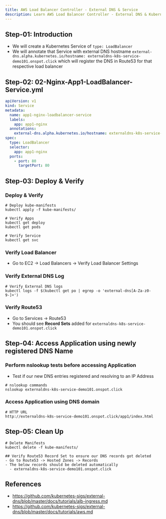 ```yaml
---
title: AWS Load Balancer Controller - External DNS & Service
description: Learn AWS Load Balancer Controller - External DNS & Kubernetes Service
---
```


## Step-01: Introduction
- We will create a Kubernetes Service of `type: LoadBalancer`
- We will annotate that Service with external DNS hostname `external-dns.alpha.kubernetes.io/hostname: externaldns-k8s-service-demo101.onspot.click` which will register the DNS in Route53 for that respective load balancer

## Step-02: 02-Nginx-App1-LoadBalancer-Service.yml
```yaml
apiVersion: v1
kind: Service
metadata:
  name: app1-nginx-loadbalancer-service
  labels:
    app: app1-nginx
  annotations:
    external-dns.alpha.kubernetes.io/hostname: externaldns-k8s-service-demo101.onspot.click
spec:
  type: LoadBalancer
  selector:
    app: app1-nginx
  ports:
    - port: 80
      targetPort: 80  
```
## Step-03: Deploy & Verify

### Deploy & Verify
```t
# Deploy kube-manifests
kubectl apply -f kube-manifests/

# Verify Apps
kubectl get deploy
kubectl get pods

# Verify Service
kubectl get svc
```
### Verify Load Balancer 
- Go to EC2 -> Load Balancers -> Verify Load Balancer Settings

### Verify External DNS Log
```t
# Verify External DNS logs
kubectl logs -f $(kubectl get po | egrep -o 'external-dns[A-Za-z0-9-]+')
```
### Verify Route53
- Go to Services -> Route53
- You should see **Record Sets** added for `externaldns-k8s-service-demo101.onspot.click`


## Step-04: Access Application using newly registered DNS Name
### Perform nslookup tests before accessing Application
- Test if our new DNS entries registered and resolving to an IP Address
```t
# nslookup commands
nslookup externaldns-k8s-service-demo101.onspot.click
```
### Access Application using DNS domain
```t
# HTTP URL
http://externaldns-k8s-service-demo101.onspot.click/app1/index.html
```

## Step-05: Clean Up
```t
# Delete Manifests
kubectl delete -f kube-manifests/

## Verify Route53 Record Set to ensure our DNS records got deleted
- Go to Route53 -> Hosted Zones -> Records 
- The below records should be deleted automatically
  - externaldns-k8s-service-demo101.onspot.click
```


## References
- https://github.com/kubernetes-sigs/external-dns/blob/master/docs/tutorials/alb-ingress.md
- https://github.com/kubernetes-sigs/external-dns/blob/master/docs/tutorials/aws.md
